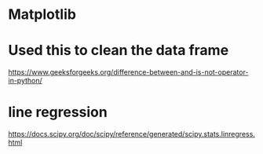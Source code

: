 # Matplotlib

# Used this to clean the data frame
https://www.geeksforgeeks.org/difference-between-and-is-not-operator-in-python/

# line regression
https://docs.scipy.org/doc/scipy/reference/generated/scipy.stats.linregress.html